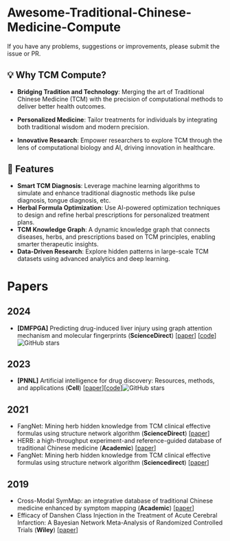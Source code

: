 # Awesome-Traditional-Chinese-Medicine-Compute

If you have any problems, suggestions or improvements, please submit the issue or PR.

## 💡 Why TCM Compute?

- **Bridging Tradition and Technology**: Merging the art of Traditional Chinese Medicine (TCM) with the precision of computational methods to deliver better health outcomes.

- **Personalized Medicine**: Tailor treatments for individuals by integrating both traditional wisdom and modern precision.

- **Innovative Research**: Empower researchers to explore TCM through the lens of computational biology and AI, driving innovation in healthcare.

## 🌟 **Features**
- **Smart TCM Diagnosis**: Leverage machine learning algorithms to simulate and enhance traditional diagnostic methods like pulse diagnosis, tongue diagnosis, etc.
- **Herbal Formula Optimization**: Use AI-powered optimization techniques to design and refine herbal prescriptions for personalized treatment plans.
- **TCM Knowledge Graph**: A dynamic knowledge graph that connects diseases, herbs, and prescriptions based on TCM principles, enabling smarter therapeutic insights.
- **Data-Driven Research**: Explore hidden patterns in large-scale TCM datasets using advanced analytics and deep learning.

# Papers

## 2024
- <a name=""></a>**[DMFPGA]** Predicting drug-induced liver injury using graph attention mechanism and molecular fingerprints (**ScienceDirect**) [[paper](https://www.sciencedirect.com/science/article/pii/S1046202323001986)] [[code](https://github.com/zhaoqi106/DMFPGA)]![GitHub stars](https://img.shields.io/github/stars/prokia/MIGA.svg?logo=github&label=Stars)

## 2023
- <a name=""></a>**[PNNL]** Artificial intelligence for drug discovery: Resources, methods, and applications (**Cell**) [[paper](https://www.cell.com/molecular-therapy-family/nucleic-acids/fulltext/S2162-2531(23)00039-2)][[code](https://github.com/pnnl/solubility-prediction-paper)]![GitHub stars](https://img.shields.io/github/stars/prokia/MIGA.svg?logo=github&label=Stars)

## 2021
- <a name=""></a>FangNet: Mining herb hidden knowledge from TCM clinical effective formulas using structure network algorithm (**ScienceDirect**) [[paper](https://www.sciencedirect.com/science/article/pii/S2001037020305031)]
- <a name=""></a>HERB: a high-throughput experiment-and reference-guided database of traditional Chinese medicine (**Academic**) [[paper](https://academic.oup.com/nar/article-abstract/49/D1/D1197/6017358)]
- <a name=""></a>FangNet: Mining herb hidden knowledge from TCM clinical effective formulas using structure network algorithm (**Sciencedirect**) [[paper](https://www.sciencedirect.com/science/article/pii/S2001037020305031)]

## 2019
- <a name=""></a>Cross-Modal SymMap: an integrative database of traditional Chinese medicine enhanced by symptom mapping (**Academic**) [[paper](https://academic.oup.com/nar/article-abstract/47/D1/D1110/5150228)]
- <a name=""></a>Efficacy of Danshen Class Injection in the Treatment of Acute Cerebral Infarction: A Bayesian Network Meta-Analysis of Randomized Controlled Trials (**Wiley**) [[paper](https://onlinelibrary.wiley.com/doi/full/10.1155/2019/5814749)] 
